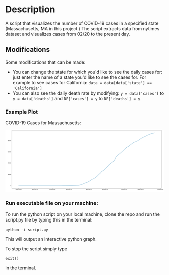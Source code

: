 # Description
A script that visualizes the number of COVID-19 cases in a specified state (Massachusetts, MA in this project.) The script extracts data from nytimes dataset and visualizes cases from 02/20 to the present day.

## Modifications
Some modifications that can be made: 
- You can change the state for which you'd like to see the daily cases for: just enter the name of a state you'd like to see the cases for. For example to see cases for California:  `data = data[data['state'] == 'California']`
- You can also see the daily death rate by modifying:
`y = data['cases']` to `y = data['deaths']` 
and 
`DF['cases'] = y` to `DF['deaths'] = y`  


### Example Plot
COVID-19 Cases for Massachusetts:

![Mass](https://github.com/rrafay/COVID19-tracker/blob/master/plot.png)

### Run executable file on your machine:
To run the python script on your local machine, clone the repo and run the script.py file by typing this in the terminal:
```
python -i script.py

```
This will output an interactive python graph.

To stop the script simply type
```
exit()

```
in the terminal.
